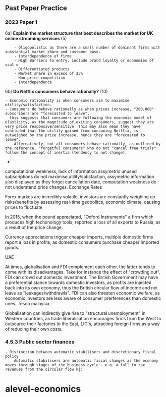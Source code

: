 ## Past Paper Practice
### 2023 Paper 1

6a) **Explain the market structure that best describes the market for UK online streaming services** (5)

        - Oligopolistic as there are a small number of dominant firms with substantial market share and customer base.
        - Interdependence of firms
        - High Barriers to entry, include brand loyalty or economies of scal e
        - Differentiated products
        - Market share in excess of 25%
        - Non-price competition
        - Interdependence

6b) **Do Netflix consumers behave rationally?** (10)

    - Economic rationality is when consumers aim to maximise utility/satisfaction.
    - Consumers do behave rationally as when prices increase, "200,000" subscribers are "forecasted to leave",
      this suggests that consumers are following the economic model of elasticity, as the magnitude of exiting consumers, suggest they are very price responsive/sensitive. This may also mean they have concluded that the utility gained from consuming Netflix, is outweighed by the price increase, hence they are "forecasted to leave".
      - Alternatively, not all consumers behave rationally, as outlined by the reference, "forgetful consumers" who do not "cancel free trials" follow the concept of inertia (tendency to not change),
  -
  computational weakness, lack of information assymetric
  unused subscriptions do not maximise utility/satisfaction, assymetric information also displayed as they forget cancellation date, computation weakness do not understand price changes.
Exchange Rates

Forex markes are incredibly volatile, investors are constantly weighing up risks/benefits by assessing real-time geopolitcs, economic climate, causing prices to fluctuate

In 2015, when the pound appreciated, "Oxford Instruments" a firm which produces high techonology tools, reported a loss of all exports to Russia, as a result of the price change.

Currency appreciations trigger cheaper imports, multiple domestic firms report a loss in profits, as domestic consumers purchase cheaper imported goods.

UAE


At times, globalisation and FDI complement each other, the latter tends to come with its disadvantages. Take for instance the effect of "crowding out", FDI can crowd out domestic investment.
The British Government may have a preferential stance towards domestic investors, as profits are injected back into its own economy, thus the British circular flow of income and not leave as "leakages/withdrawls". FDI can also threaten economic welfare, as economic investors are less aware of consumer prerferences than domestic ones. Tesco malaysia.

Globalisation can indirectly give rise to "structural unemployment" in Western countries, as trade liberalisation encourages firms from the West to outsource their factories to the East, LIC's, attracting foreign firms as a way of reducing their own costs.

### 4.5.3 Public sector finances

    - Distinction between automatic stabilisers and discretionary fiscal policy
        Automatic stabilisers are automatic fiscal changes as the economy moves through stages of the business cycle - e.g. a fall in tax revenues from the circular flow kj:
# alevel-economics
